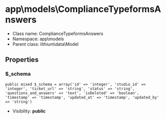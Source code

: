 app\models\ComplianceTypeformsAnswers
===============






* Class name: ComplianceTypeformsAnswers
* Namespace: app\models
* Parent class: lithium\data\Model





Properties
----------


### $_schema

    public mixed $_schema = array('id' => 'integer', 'studio_id' => 'integer', 'ticket_url' => 'string', 'status' => 'string', 'questions_and_answers' => 'text', 'isDeleted' => 'boolean', 'timestamp' => 'timestamp', 'updated_at' => 'timestamp', 'updated_by' => 'string')





* Visibility: **public**



